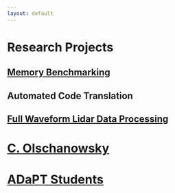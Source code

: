 ```yaml
---
layout: default
---
```


# Research  Projects

## [Memory Benchmarking](https://github.com/BoiseState-AdaptLab/AdaptMemBench)

## Automated Code Translation

## [Full Waveform Lidar Data Processing](https://github.com/BoiseState-AdaptLab/adapt-lidar-tools)

# [C. Olschanowsky](https://coen.boisestate.edu/catherineolschan/)

# [ADaPT Students](/students.md)
